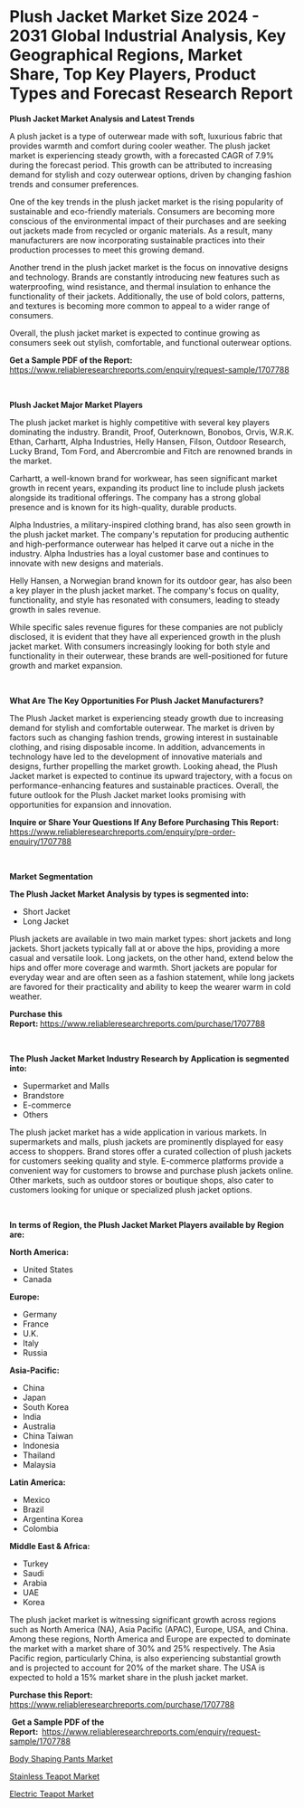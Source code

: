 <p><h1>Plush Jacket Market Size 2024 - 2031 Global Industrial Analysis, Key Geographical Regions, Market Share, Top Key Players, Product Types and Forecast Research Report</h1></p><p><strong>Plush Jacket Market Analysis and Latest Trends</strong></p>
<p><p>A plush jacket is a type of outerwear made with soft, luxurious fabric that provides warmth and comfort during cooler weather. The plush jacket market is experiencing steady growth, with a forecasted CAGR of 7.9% during the forecast period. This growth can be attributed to increasing demand for stylish and cozy outerwear options, driven by changing fashion trends and consumer preferences.</p><p>One of the key trends in the plush jacket market is the rising popularity of sustainable and eco-friendly materials. Consumers are becoming more conscious of the environmental impact of their purchases and are seeking out jackets made from recycled or organic materials. As a result, many manufacturers are now incorporating sustainable practices into their production processes to meet this growing demand.</p><p>Another trend in the plush jacket market is the focus on innovative designs and technology. Brands are constantly introducing new features such as waterproofing, wind resistance, and thermal insulation to enhance the functionality of their jackets. Additionally, the use of bold colors, patterns, and textures is becoming more common to appeal to a wider range of consumers.</p><p>Overall, the plush jacket market is expected to continue growing as consumers seek out stylish, comfortable, and functional outerwear options.</p></p>
<p><strong>Get a Sample PDF of the Report:&nbsp;</strong> <a href="https://www.reliableresearchreports.com/enquiry/request-sample/1707788">https://www.reliableresearchreports.com/enquiry/request-sample/1707788</a></p>
<p>&nbsp;</p>
<p><strong>Plush Jacket Major Market Players</strong></p>
<p><p>The plush jacket market is highly competitive with several key players dominating the industry. Brandit, Proof, Outerknown, Bonobos, Orvis, W.R.K. Ethan, Carhartt, Alpha Industries, Helly Hansen, Filson, Outdoor Research, Lucky Brand, Tom Ford, and Abercrombie and Fitch are renowned brands in the market. </p><p>Carhartt, a well-known brand for workwear, has seen significant market growth in recent years, expanding its product line to include plush jackets alongside its traditional offerings. The company has a strong global presence and is known for its high-quality, durable products. </p><p>Alpha Industries, a military-inspired clothing brand, has also seen growth in the plush jacket market. The company's reputation for producing authentic and high-performance outerwear has helped it carve out a niche in the industry. Alpha Industries has a loyal customer base and continues to innovate with new designs and materials. </p><p>Helly Hansen, a Norwegian brand known for its outdoor gear, has also been a key player in the plush jacket market. The company's focus on quality, functionality, and style has resonated with consumers, leading to steady growth in sales revenue. </p><p>While specific sales revenue figures for these companies are not publicly disclosed, it is evident that they have all experienced growth in the plush jacket market. With consumers increasingly looking for both style and functionality in their outerwear, these brands are well-positioned for future growth and market expansion.</p></p>
<p>&nbsp;</p>
<p><strong>What Are The Key Opportunities For Plush Jacket Manufacturers?</strong></p>
<p><p>The Plush Jacket market is experiencing steady growth due to increasing demand for stylish and comfortable outerwear. The market is driven by factors such as changing fashion trends, growing interest in sustainable clothing, and rising disposable income. In addition, advancements in technology have led to the development of innovative materials and designs, further propelling the market growth. Looking ahead, the Plush Jacket market is expected to continue its upward trajectory, with a focus on performance-enhancing features and sustainable practices. Overall, the future outlook for the Plush Jacket market looks promising with opportunities for expansion and innovation.</p></p>
<p><strong>Inquire or Share Your Questions If Any Before Purchasing This Report:</strong> <a href="https://www.reliableresearchreports.com/enquiry/pre-order-enquiry/1707788">https://www.reliableresearchreports.com/enquiry/pre-order-enquiry/1707788</a></p>
<p>&nbsp;</p>
<p><strong>Market Segmentation</strong></p>
<p><strong>The Plush Jacket Market Analysis by types is segmented into:</strong></p>
<p><ul><li>Short Jacket</li><li>Long Jacket</li></ul></p>
<p><p>Plush jackets are available in two main market types: short jackets and long jackets. Short jackets typically fall at or above the hips, providing a more casual and versatile look. Long jackets, on the other hand, extend below the hips and offer more coverage and warmth. Short jackets are popular for everyday wear and are often seen as a fashion statement, while long jackets are favored for their practicality and ability to keep the wearer warm in cold weather.</p></p>
<p><strong>Purchase this Report:&nbsp;</strong><a href="https://www.reliableresearchreports.com/purchase/1707788">https://www.reliableresearchreports.com/purchase/1707788</a></p>
<p>&nbsp;</p>
<p><strong>The Plush Jacket Market Industry Research by Application is segmented into:</strong></p>
<p><ul><li>Supermarket and Malls</li><li>Brandstore</li><li>E-commerce</li><li>Others</li></ul></p>
<p><p>The plush jacket market has a wide application in various markets. In supermarkets and malls, plush jackets are prominently displayed for easy access to shoppers. Brand stores offer a curated collection of plush jackets for customers seeking quality and style. E-commerce platforms provide a convenient way for customers to browse and purchase plush jackets online. Other markets, such as outdoor stores or boutique shops, also cater to customers looking for unique or specialized plush jacket options.</p></p>
<p>&nbsp;</p>
<p><strong>In terms of Region, the Plush Jacket Market Players available by Region are:</strong></p>
<p>
    <p> <strong> North America: </strong>
        <ul>
            <li>United States</li>
            <li>Canada</li>
        </ul>
        </p> 
    <p> <strong> Europe: </strong>
        <ul>
            <li>Germany</li>
            <li>France</li>
            <li>U.K.</li>
            <li>Italy</li>
            <li>Russia</li>
        </ul>
        </p> 
    <p> <strong> Asia-Pacific: </strong>
        <ul>
            <li>China</li>
            <li>Japan</li>
            <li>South Korea</li>
            <li>India</li>
            <li>Australia</li>
            <li>China Taiwan</li>
            <li>Indonesia</li>
            <li>Thailand</li>
            <li>Malaysia</li>
        </ul>
        </p> 
    <p> <strong> Latin America: </strong>
        <ul>
            <li>Mexico</li>
            <li>Brazil</li>
            <li>Argentina Korea</li>
            <li>Colombia</li>
        </ul>
        </p> 
    <p> <strong> Middle East & Africa: </strong>
        <ul>
            <li>Turkey</li>
            <li>Saudi</li>
            <li>Arabia</li>
            <li>UAE</li>
            <li>Korea</li>
        </ul>
    </p>
    </p>
<p><p>The plush jacket market is witnessing significant growth across regions such as North America (NA), Asia Pacific (APAC), Europe, USA, and China. Among these regions, North America and Europe are expected to dominate the market with a market share of 30% and 25% respectively. The Asia Pacific region, particularly China, is also experiencing substantial growth and is projected to account for 20% of the market share. The USA is expected to hold a 15% market share in the plush jacket market.</p></p>
<p><strong>Purchase this Report: </strong><a href="https://www.reliableresearchreports.com/purchase/1707788">https://www.reliableresearchreports.com/purchase/1707788</a></p>
<p>&nbsp;<strong>Get a Sample PDF of the Report:&nbsp;&nbsp;</strong><a href="https://www.reliableresearchreports.com/enquiry/request-sample/1707788">https://www.reliableresearchreports.com/enquiry/request-sample/1707788</a></p>
<p><strong></strong></p>
<p><p><a href="https://github.com/peachesmcdowel1/Market-Research-Report-List-1/blob/main/body-shaping-pants-market.md">Body Shaping Pants Market</a></p><p><a href="https://github.com/redneck06/Market-Research-Report-List-2/blob/main/stainless-teapot-market.md">Stainless Teapot Market</a></p><p><a href="https://github.com/nicoletavirag/Market-Research-Report-List-2/blob/main/electric-teapot-market.md">Electric Teapot Market</a></p></p>